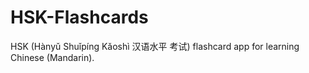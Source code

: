 # HSK-Flashcards
HSK (Hànyǔ Shuǐpíng Kǎoshì 汉语水平 考试) flashcard app for learning Chinese (Mandarin).
